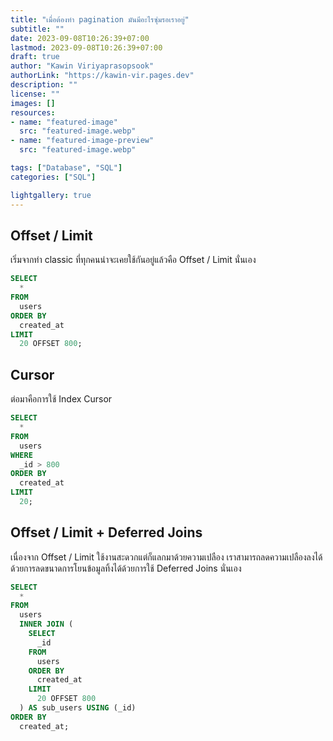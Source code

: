 ```yaml
---
title: "เมื่อต้องทำ pagination มันมีอะไรซุ่มรอเราอยู่"
subtitle: ""
date: 2023-09-08T10:26:39+07:00
lastmod: 2023-09-08T10:26:39+07:00
draft: true
author: "Kawin Viriyaprasopsook"
authorLink: "https://kawin-vir.pages.dev"
description: ""
license: ""
images: []
resources:
- name: "featured-image"
  src: "featured-image.webp"
- name: "featured-image-preview"
  src: "featured-image.webp"

tags: ["Database", "SQL"]
categories: ["SQL"]

lightgallery: true
---
```


<!--more-->

## Offset / Limit
เริ่มจากท่า classic ที่ทุกคนน่าจะเคยใช้กันอยู่แล้วคือ Offset / Limit นั่นเอง
```sql
SELECT
  *
FROM
  users
ORDER BY
  created_at
LIMIT
  20 OFFSET 800;
```

## Cursor
ต่อมาคือการใช้ Index Cursor
```sql
SELECT
  *
FROM
  users
WHERE
  _id > 800
ORDER BY
  created_at
LIMIT
  20;
```

## Offset / Limit + Deferred Joins
เนื่องจาก Offset / Limit ใช้งานสะดวกแต่ก็แลกมาด้วยความเปลือง เราสามารถลดความเปลืองลงได้ด้วยการลดขนาดการโยนข้อมูลทิ้งได้ด้วยการใช้ Deferred Joins นั่นเอง
```sql
SELECT
  *
FROM
  users
  INNER JOIN (
    SELECT
      _id
    FROM
      users
    ORDER BY
      created_at
    LIMIT
      20 OFFSET 800
  ) AS sub_users USING (_id)
ORDER BY
  created_at;
```